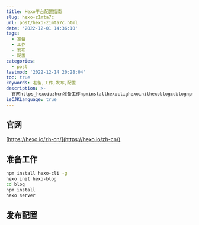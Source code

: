 ```yaml
---
title: Hexo平台配置指南
slug: hexo-z1mta7c
url: post/hexo-z1mta7c.html
date: '2022-12-01 14:36:10'
tags:
  - 准备
  - 工作
  - 发布
  - 配置
categories:
  - post
lastmod: '2022-12-14 20:28:04'
toc: true
keywords: 准备,工作,发布,配置
description: >-
  官网https_hexoiozhcn准备工作npminstallhexoclighexoinithexoblogcdblognpminstallhexoserver发布配置‍
isCJKLanguage: true
---
```




## 官网

[https://hexo.io/zh-cn/](https://hexo.io/zh-cn/)

## 准备工作

```bash
npm install hexo-cli -g
hexo init hexo-blog
cd blog
npm install
hexo server
```

## 发布配置

‍
